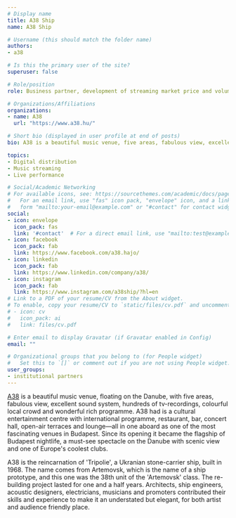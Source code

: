 ```yaml
---
# Display name
title: A38 Ship
name: A38 Ship

# Username (this should match the folder name)
authors:
- a38

# Is this the primary user of the site?
superuser: false

# Role/position
role: Business partner, development of streaming market price and volume indicators.

# Organizations/Affiliations
organizations:
- name: A38
  url: "https://www.a38.hu/"

# Short bio (displayed in user profile at end of posts)
bio: A38 is a beautiful music venue, five areas, fabulous view, excellent sound system, hundreds of tv-recordings, colourful local crowd and wonderful rich programme.

topics:
- Digital distribution
- Music streaming
- Live performance

# Social/Academic Networking
# For available icons, see: https://sourcethemes.com/academic/docs/page-builder/#icons
#   For an email link, use "fas" icon pack, "envelope" icon, and a link in the
#   form "mailto:your-email@example.com" or "#contact" for contact widget.
social:
- icon: envelope
  icon_pack: fas
  link: '#contact'  # For a direct email link, use "mailto:test@example.org".
- icon: facebook
  icon_pack: fab
  link: https://www.facebook.com/a38.hajo/
- icon: linkedin
  icon_pack: fab
  link: https://www.linkedin.com/company/a38/
- icon: instagram
  icon_pack: fab
  link: https://www.instagram.com/a38ship/?hl=en
# Link to a PDF of your resume/CV from the About widget.
# To enable, copy your resume/CV to `static/files/cv.pdf` and uncomment the lines below.
# - icon: cv
#   icon_pack: ai
#   link: files/cv.pdf

# Enter email to display Gravatar (if Gravatar enabled in Config)
email: ""

# Organizational groups that you belong to (for People widget)
#   Set this to `[]` or comment out if you are not using People widget.
user_groups:
- institutional partners
---
```


[A38](https://www.a38.hu/) is a beautiful music venue, floating on the Danube, with five areas, fabulous view, excellent sound system, hundreds of tv-recordings, colourful local crowd and wonderful rich programme. A38 had is a cultural entertainment centre with international programme, restaurant, bar, concert hall, open-air terraces and lounge—all in one aboard as one of the most fascinating venues in Budapest. Since its opening it became the flagship of Budapest nightlife, a must-see spectacle on the Danube with scenic view and one of Europe's coolest clubs.


A38 is the reincarnation of 'Tripolie', a Ukranian stone-carrier ship, built in 1968. The name comes from Artemovsk, which is the name of a ship prototype, and this one was the 38th unit of the 'Artemovsk' class. The re-building project lasted for one and a half years. Architects, ship engineers, acoustic designers, electricians, musicians and promoters contributed their skills and experience to make it an understated but elegant, for both artist and audience friendly place.
